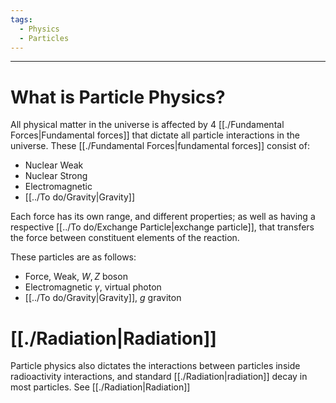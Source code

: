 ```yaml
---
tags:
  - Physics
  - Particles
---
```

---  
  
# What is Particle Physics?  
  
All physical matter in the universe is affected by 4 [[./Fundamental Forces|Fundamental forces]] that dictate all particle interactions in the universe. These [[./Fundamental Forces|fundamental forces]] consist of:   
  
- Nuclear Weak  
- Nuclear Strong  
- Electromagnetic  
- [[../To do/Gravity|Gravity]]  
  
Each force has its own range, and different properties; as well as having a respective [[../To do/Exchange Particle|exchange particle]], that transfers the force between constituent elements of the reaction.  
  
These particles are as follows:   
  
- Force, Weak, $W, Z$ boson  
 - Electromagnetic $\gamma$, virtual photon  
 - [[../To do/Gravity|Gravity]], $g$ graviton  
  
# [[./Radiation|Radiation]]   
  
Particle physics also dictates the interactions between particles inside radioactivity interactions, and standard [[./Radiation|radiation]] decay in most particles. See [[./Radiation|Radiation]]